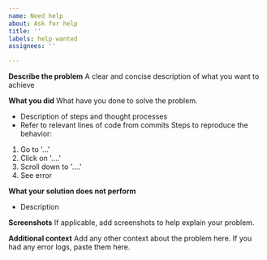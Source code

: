```yaml
---
name: Need help
about: Ask for help
title: ''
labels: help wanted
assignees: ''

---
```


**Describe the problem**
A clear and concise description of what you want to achieve

**What you did**
What have you done to solve the problem.
- Description of steps and thought processes
- Refer to relevant lines of code from commits
Steps to reproduce the behavior:
1. Go to '...'
2. Click on '....'
3. Scroll down to '....'
4. See error

**What your solution does not perform**
- Description

**Screenshots**
If applicable, add screenshots to help explain your problem.

**Additional context**
Add any other context about the problem here. If you had any error logs, paste them here.
